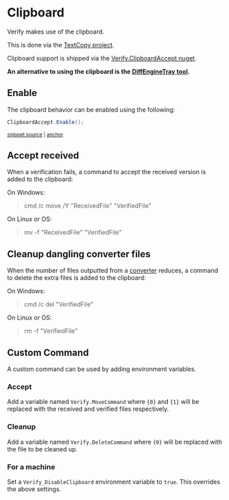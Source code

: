 <!--
GENERATED FILE - DO NOT EDIT
This file was generated by [MarkdownSnippets](https://github.com/SimonCropp/MarkdownSnippets).
Source File: /docs/mdsource/clipboard.source.md
To change this file edit the source file and then run MarkdownSnippets.
-->

# Clipboard

Verify makes use of the clipboard.

This is done via the [TextCopy project](https://github.com/CopyText/TextCopy).

Clipboard support is shipped via the [Verify.ClipboardAccept nuget](https://www.nuget.org/packages/Verify.ClipboardAccept/).

**An alternative to using the clipboard is the [DiffEngineTray tool](https://github.com/VerifyTests/DiffEngine/blob/master/docs/tray.md).**


## Enable

The clipboard behavior can be enabled using the following:

<!-- snippet: EnableClipboard -->
<a id='snippet-enableclipboard'></a>
```cs
ClipboardAccept.Enable();
```
<sup><a href='/src/Verify.Tests/Snippets/Snippets.cs#L9-L13' title='Snippet source file'>snippet source</a> | <a href='#snippet-enableclipboard' title='Start of snippet'>anchor</a></sup>
<!-- endSnippet -->


## Accept received

When a verification fails, a command to accept the received version is added to the clipboard:

On Windows:

> cmd /c move /Y "ReceivedFile" "VerifiedFile"

On Linux or OS:

> mv -f "ReceivedFile" "VerifiedFile"


## Cleanup dangling converter files

When the number of files outputted from a [converter](converter.md) reduces, a command to delete the extra files is added to the clipboard:

On Windows:

> cmd /c del "VerifiedFile"

On Linux or OS:

> rm -f "VerifiedFile"


## Custom Command

A custom command can be used by adding environment variables.


### Accept

Add a variable named `Verify.MoveCommand` where `{0}` and `{1}` will be replaced with the received and verified files respectively.


### Cleanup

Add a variable named `Verify.DeleteCommand` where `{0}` will be replaced with the file to be cleaned up.


### For a machine

Set a `Verify_DisableClipboard` environment variable to `true`. This overrides the above settings.
